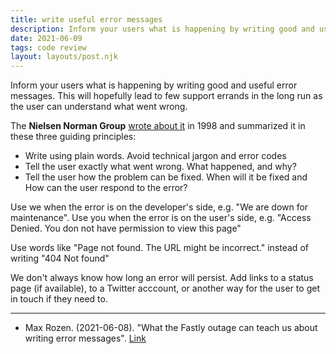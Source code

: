 ```yaml
---
title: write useful error messages
description: Inform your users what is happening by writing good and useful error messages
date: 2021-06-09
tags: code review
layout: layouts/post.njk
---
```


Inform your users what is happening by writing good and useful error messages. This will hopefully lead to few support errands in the long run as the user can understand what went wrong.

The **Nielsen Norman Group** [wrote about it](https://www.nngroup.com/articles/improving-dreaded-404-error-message/) in 1998 and summarized it in these three guiding principles:

- Write using plain words. Avoid technical jargon and error codes
- Tell the user exactly what went wrong. What happened, and why?
- Tell the user how the problem can be fixed. When will it be fixed and How can the user respond to the error?

Use we when the error is on the developer's side, e.g. "We are down for maintenance". Use you when the error is on the user's side, e.g. "Access Denied. You don not have permission to view this page"

Use words like "Page not found. The URL might be incorrect." instead of writing "404 Not found"

We don't always know how long an error will persist. Add links to a status page (if available), to a Twitter acccount, or another way for the user to get in touch if they need to.

---

- Max Rozen. (2021-06-08). "What the Fastly outage can teach us about writing error messages". [Link](https://onlineornot.com/what-fastly-outage-can-teach-about-writing-error-messages)
